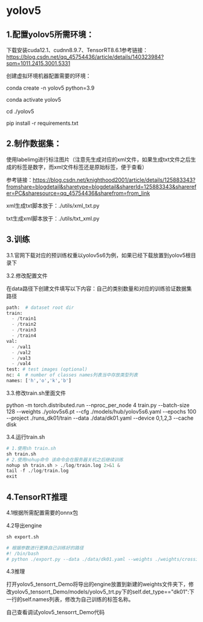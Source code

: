 # yolov5
## 1.配置yolov5所需环境：

下载安装cuda12.1、cudnn8.9.7、TensorRT8.6.1参考链接：https://blog.csdn.net/qq_45754436/article/details/140323984?spm=1011.2415.3001.5331

创建虚拟环境机器配置需要的环境：

conda create -n yolov5 python=3.9

conda activate yolov5

cd ./yolov5

pip install -r requirements.txt

## 2.制作数据集：

使用labelimg进行标注图片（注意先生成对应的xml文件，如果生成txt文件之后生成的标签是数字，而xml文件标签还是原始标签，便于查看）

参考链接：https://blog.csdn.net/knighthood2001/article/details/125883343?fromshare=blogdetail&sharetype=blogdetail&sharerId=125883343&sharerefer=PC&sharesource=qq_45754436&sharefrom=from_link

xml生成txt脚本放于：./utils/xml_txt.py

txt生成xml脚本放于：./utils/txt_xml.py

## 3.训练

3.1.官网下载对应的预训练权重以yolov5s6为例，如果已经下载放置到yolov5根目录下

3.2.修改配置文件

在data路径下创建文件填写以下内容：自己的类别数量和对应的训练验证数据集路径

```python
path:  # dataset root dir
train:
  - /train1
  - /train2
  - /train3
  - /train4
val:
  - /val1
  - /val2
  - /val3
  - /val4
test: # test images (optional)
nc: 4  # number of classes names列表当中存放类型列表
names: ['h','o','k','b']
```

3.3.修改train.sh里面文件

python -m torch.distributed.run --nproc_per_node 4 train.py --batch-size 128 --weights ./yolov5s6.pt --cfg ./models/hub/yolov5s6.yaml --epochs 100 --project ./runs_dk01/train --data ./data/dk01.yaml --device 0,1,2,3 --cache disk 

3.4.运行train.sh

```python
# 1.使用sh train.sh
sh train.sh
# 2.使用nohup命令 该命令会在服务器关机之后继续训练
nohup sh train.sh > ./log/train.log 2>&1 &
tail -f ./log/train.log
exit
```

## 4.TensorRT推理

4.1根据所需配置需要的onnx包

4.2导出engine

```python
sh export.sh

# 根据参数进行更换自己训练好的路径
#! /bin/bash
# python ./export.py --data ./data/dk01.yaml --weights ./weights/crossing01.pt --include onnx engine --batch-size 1 --inplace --half --imgsz 1280
```

4.3推理

打开yolov5_tensorrt_Demo将导出的engine放置到新建的weights文件夹下，修改yolov5_tensorrt_Demo/models/yolov5_trt.py下的self.det_type=="dk01":下一行的self.names列表，修改为自己训练的标签名称。

自己查看调试yolov5_tensorrt_Demo代码





